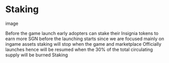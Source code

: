 # Staking

image









Before the game launch early adopters can stake their Insignia tokens to earn more SGN before the launching starts since we are focused mainly on ingame assets staking will stop when the game and marketplace Officially launches hence will be resumed when the 30% of the total circulating supply will be burned Staking
